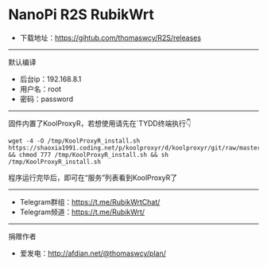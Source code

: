 # NanoPi R2S RubikWrt
- 下载地址：https://gihtub.com/thomaswcy/R2S/releases
------------------------------------------------------------
默认编译

- 后台ip：192.168.8.1
- 用户名：root
- 密码：password
-----------------------------------------------------
固件内置了KoolProxyR，若想使用请先在`TYDD终端执行👇
```
wget -4 -O /tmp/KoolProxyR_install.sh https://shaoxia1991.coding.net/p/koolproxyr/d/koolproxyr/git/raw/master/KoolProxyR_install.sh && chmod 777 /tmp/KoolProxyR_install.sh && sh /tmp/KoolProxyR_install.sh
```

程序运行完毕后，即可在“服务”列表看到KoolProxyR了

---------------------------------------------------------------------------------------------------------------------------------

- Telegram群组：https://t.me/RubikWrtChat/
- Telegram频道：https://t.me/RubikWrt/

---------------------------------------------------------------------------------------
捐赠作者
- 爱发电：http://afdian.net/@thomaswcy/plan/
